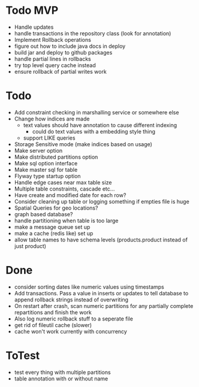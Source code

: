 # Todo MVP
- Handle updates
- handle transactions in the repository class (look for annotation)
- Implement Rollback operations
- figure out how to include java docs in deploy
- build jar and deploy to github packages
- handle partial lines in rollbacks
- try top level query cache instead
- ensure rollback of partial writes work


# Todo
- Add constraint checking in marshalling service or somewhere else
- Change how indices are made
  - text values should have annotation to cause different indexing
    - could do text values with a embedding style thing
  - support LIKE queries
- Storage Sensitive mode (make indices based on usage)
- Make server option
- Make distributed partitions option
- Make sql option interface
- Make master sql for table
- Flyway type startup option
- Handle edge cases near max table size
- Multiple table constraints, cascade etc...
- Have create and modified date for each row?
- Consider cleaning up table or logging something if empties file is huge
- Spatial Queries for geo locations?
- graph based database?
- handle partitioning when table is too large
- make a message queue set up
- make a cache (redis like) set up
- allow table names to have schema levels (products.product instead of just product)

# Done
- consider sorting dates like numeric values using timestamps
- Add transactions. Pass a value in inserts or updates to tell database to append rollback strings instead of overwriting
- On restart after crash, scan numeric partitions for any partially complete repartitions and finish the work
- Also log numeric rollback stuff to a seperate file
- get rid of fileutil cache (slower)
- cache won't work currently with concurrency



# ToTest
- test every thing with multiple partitions
- table annotation with or without name

